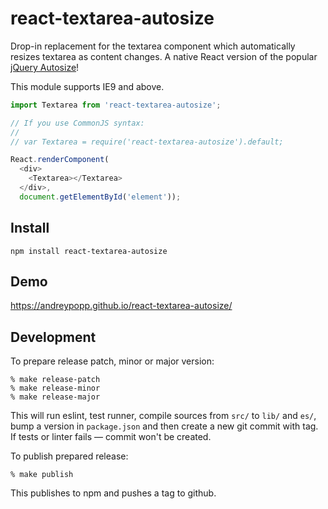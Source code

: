 # react-textarea-autosize

Drop-in replacement for the textarea component which automatically resizes textarea as content changes.
A native React version of the popular [jQuery
Autosize](http://www.jacklmoore.com/autosize/)!

This module supports IE9 and above.

```javascript
import Textarea from 'react-textarea-autosize';

// If you use CommonJS syntax:
//
// var Textarea = require('react-textarea-autosize').default;

React.renderComponent(
  <div>
    <Textarea></Textarea>
  </div>,
  document.getElementById('element'));
```

## Install

`npm install react-textarea-autosize`

## Demo

https://andreypopp.github.io/react-textarea-autosize/

## Development

To prepare release patch, minor or major version:

    % make release-patch
    % make release-minor
    % make release-major

This will run eslint, test runner, compile sources from `src/` to `lib/` and `es/`, bump a
version in `package.json` and then create a new git commit with tag. If tests or
linter fails — commit won't be created.

To publish prepared release:

    % make publish

This publishes to npm and pushes a tag to github.
